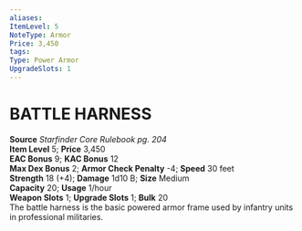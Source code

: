 ```yaml
---
aliases: 
ItemLevel: 5
NoteType: Armor
Price: 3,450
tags: 
Type: Power Armor
UpgradeSlots: 1
---
```

# BATTLE HARNESS
**Source** _Starfinder Core Rulebook pg. 204_  
**Item Level** 5; **Price** 3,450  
**EAC Bonus** 9; **KAC Bonus** 12  
**Max Dex Bonus** 2; **Armor Check Penalty** -4; **Speed** 30 feet  
**Strength** 18 (+4); **Damage** 1d10 B; **Size** Medium  
**Capacity** 20; **Usage** 1/hour  
**Weapon Slots** 1; **Upgrade Slots** 1; **Bulk** 20  
The battle harness is the basic powered armor frame used by infantry units in professional militaries.